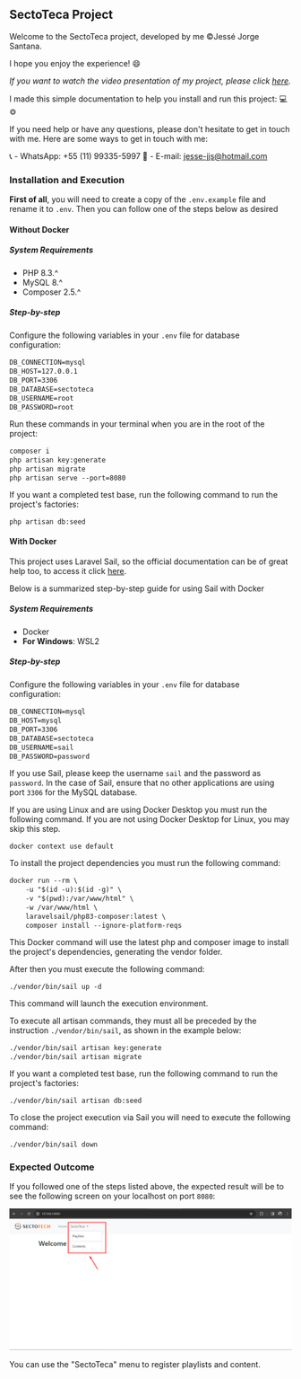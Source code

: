 ## SectoTeca Project

Welcome to the SectoTeca project, developed by me ©Jessé Jorge Santana.

I hope you enjoy the experience! :smile:

*If you want to watch the video presentation of my project, please click <a href="https://youtu.be/EYdl_-iHen8">here</a>.*

I made this simple documentation to help you install and run this project: :computer: :gear:

If you need help or have any questions, please don't hesitate to get in touch with me. Here are some ways to get in touch with me:

📞 - WhatsApp: +55 (11) 99335-5997
📧 - E-mail: jesse-jjs@hotmail.com

### Installation and Execution

**First of all**, you will need to create a copy of the `.env.example` file and rename it to `.env`.
Then you can follow one of the steps below as desired

#### Without Docker

##### System Requirements

* PHP 8.3.^
* MySQL 8.^
* Composer 2.5.^

##### Step-by-step

Configure the following variables in your `.env` file for database configuration:

```
DB_CONNECTION=mysql
DB_HOST=127.0.0.1
DB_PORT=3306
DB_DATABASE=sectoteca
DB_USERNAME=root
DB_PASSWORD=root
```
Run these commands in your terminal when you are in the root of the project:

```
composer i
php artisan key:generate
php artisan migrate
php artisan serve --port=8080
```
If you want a completed test base, run the following command to run the project's factories:

```
php artisan db:seed
```
#### With Docker
This project uses Laravel Sail, so the official documentation can be of great help too, to access it click <a href="https://laravel.com/docs/10.x/sail">here</a>.

Below is a summarized step-by-step guide for using Sail with Docker
##### System Requirements
* Docker
* **For Windows**: WSL2

##### Step-by-step
Configure the following variables in your `.env` file for database configuration:

```
DB_CONNECTION=mysql
DB_HOST=mysql
DB_PORT=3306
DB_DATABASE=sectoteca
DB_USERNAME=sail
DB_PASSWORD=password
```
If you use Sail, please keep the username `sail` and the password as `password`. In the case of Sail, ensure that no other applications are using port `3306` for the MySQL database.

If you are using Linux and are using Docker Desktop you must run the following command. If you are not using Docker Desktop for Linux, you may skip this step.
```
docker context use default
```
To install the project dependencies you must run the following command:
```
docker run --rm \
    -u "$(id -u):$(id -g)" \
    -v "$(pwd):/var/www/html" \
    -w /var/www/html \
    laravelsail/php83-composer:latest \
    composer install --ignore-platform-reqs
```
This Docker command will use the latest php and composer image to install the project's dependencies, generating the vendor folder.

After then you must execute the following command:
```
./vendor/bin/sail up -d
```
This command will launch the execution environment.

To execute all artisan commands, they must all be preceded by the instruction `./vendor/bin/sail`, as shown in the example below:
```
./vendor/bin/sail artisan key:generate
./vendor/bin/sail artisan migrate
```
If you want a completed test base, run the following command to run the project's factories:

```
./vendor/bin/sail artisan db:seed
```

To close the project execution via Sail you will need to execute the following command:
```
./vendor/bin/sail down
```

### Expected Outcome

If you followed one of the steps listed above, the expected result will be to see the following screen on your localhost on port `8080`:

![Alt text](image.png)

You can use the "SectoTeca" menu to register playlists and content.